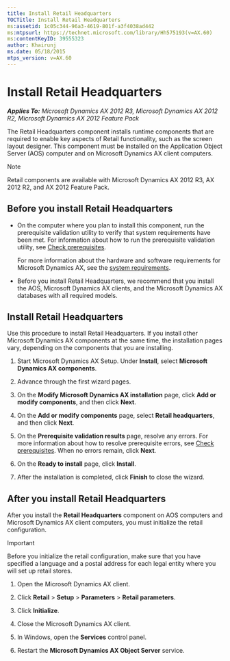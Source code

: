 ```yaml
---
title: Install Retail Headquarters
TOCTitle: Install Retail Headquarters
ms:assetid: 1c05c344-96a3-4619-801f-a3f4038ad442
ms:mtpsurl: https://technet.microsoft.com/library/Hh575193(v=AX.60)
ms:contentKeyID: 39555323
author: Khairunj
ms.date: 05/18/2015
mtps_version: v=AX.60
---
```


# Install Retail Headquarters 


_**Applies To:** Microsoft Dynamics AX 2012 R3, Microsoft Dynamics AX 2012 R2, Microsoft Dynamics AX 2012 Feature Pack_

The Retail Headquarters component installs runtime components that are required to enable key aspects of Retail functionality, such as the screen layout designer. This component must be installed on the Application Object Server (AOS) computer and on Microsoft Dynamics AX client computers.


> [!NOTE]
> <P>Retail components are available with Microsoft Dynamics AX 2012 R3, AX 2012 R2, and AX 2012 Feature Pack.</P>



## Before you install Retail Headquarters

  - On the computer where you plan to install this component, run the prerequisite validation utility to verify that system requirements have been met. For information about how to run the prerequisite validation utility, see [Check prerequisites](check-prerequisites.md).
    
    For more information about the hardware and software requirements for Microsoft Dynamics AX, see the [system requirements](https://go.microsoft.com/fwlink/?linkid=165377).

  - Before you install Retail Headquarters, we recommend that you install the AOS, Microsoft Dynamics AX clients, and the Microsoft Dynamics AX databases with all required models.

## Install Retail Headquarters

Use this procedure to install Retail Headquarters. If you install other Microsoft Dynamics AX components at the same time, the installation pages vary, depending on the components that you are installing.

1.  Start Microsoft Dynamics AX Setup. Under **Install**, select **Microsoft Dynamics AX components**.

2.  Advance through the first wizard pages.

3.  On the **Modify Microsoft Dynamics AX installation** page, click **Add or modify components**, and then click **Next**.

4.  On the **Add or modify components** page, select **Retail headquarters**, and then click **Next**.

5.  On the **Prerequisite validation results** page, resolve any errors. For more information about how to resolve prerequisite errors, see [Check prerequisites](check-prerequisites.md). When no errors remain, click **Next**.

6.  On the **Ready to install** page, click **Install**.

7.  After the installation is completed, click **Finish** to close the wizard.

## After you install Retail Headquarters

After you install the **Retail Headquarters** component on AOS computers and Microsoft Dynamics AX client computers, you must initialize the retail configuration.


> [!IMPORTANT]
> <P>Before you initialize the retail configuration, make sure that you have specified a language and a postal address for each legal entity where you will set up retail stores.</P>



1.  Open the Microsoft Dynamics AX client.

2.  Click **Retail** \> **Setup** \> **Parameters** \> **Retail parameters**.

3.  Click **Initialize**.

4.  Close the Microsoft Dynamics AX client.

5.  In Windows, open the **Services** control panel.

6.  Restart the **Microsoft Dynamics AX Object Server** service.

  


